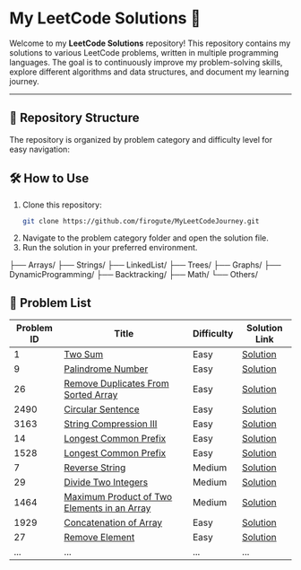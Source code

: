 # My LeetCode Solutions 🚀

Welcome to my **LeetCode Solutions** repository! This repository contains my solutions to various LeetCode problems, written in multiple programming languages. The goal is to continuously improve my problem-solving skills, explore different algorithms and data structures, and document my learning journey.

---

## 📂 Repository Structure

The repository is organized by problem category and difficulty level for easy navigation:

## 🛠️ How to Use

1. Clone this repository:
   ```bash
   git clone https://github.com/firogute/MyLeetCodeJourney.git
   ```
2. Navigate to the problem category folder and open the solution file.
3. Run the solution in your preferred environment.

├── Arrays/ ├── Strings/ ├── LinkedList/ ├── Trees/ ├── Graphs/ ├── DynamicProgramming/ ├── Backtracking/ ├── Math/ └── Others/

## 📌 Problem List

| Problem ID | Title                                                                                                                     | Difficulty | Solution Link                                                                      |
| ---------- | ------------------------------------------------------------------------------------------------------------------------- | ---------- | ---------------------------------------------------------------------------------- |
| 1          | [Two Sum](https://leetcode.com/problems/two-sum/)                                                                         | Easy       | [Solution](./1.%20TwoSum.js)                                                       |
| 9          | [Palindrome Number](https://leetcode.com/problems/palindrome-number/description/)                                         | Easy       | [Solution](./9.%20PalindromeNumber.js)                                             |
| 26         | [Remove Duplicates From Sorted Array](https://leetcode.com/problems/remove-duplicates-from-sorted-array/)                 | Easy       | [Solution](./26.%20RemoveDuplicatesfromSortedArray.js)                             |
| 2490       | [Circular Sentence](https://leetcode.com/problems/circular-sentence/)                                                     | Easy       | [Solution](./2490.%20CircularSentence.py)                                          |
| 3163       | [String Compression III](https://leetcode.com/problems/string-compression-iii/)                                           | Easy       | [Solution](./3163.%20String%20Compression%20III.py)                                |
| 14         | [Longest Common Prefix](https://leetcode.com/problems/longest-common-prefix/)                                             | Easy       | [Solution](./14.%20Longest%20Common%20Prefix.py)                                   |
| 1528       | [Longest Common Prefix](https://leetcode.com/problems/shuffle-string/)                                                    | Easy       | [Solution](./1528.%20Shuffle%20String.py)                                          |
| 7          | [Reverse String](https://leetcode.com/problems/reverse-integer/)                                                          | Medium     | [Solution](./14.%20Longest%20Common%20Prefix.py)                                   |
| 29         | [Divide Two Integers](https://leetcode.com/problems/divide-two-integers/)                                                 | Medium     | [Solution](./29.%20Divide%20Two%20Integers.py)                                     |
| 1464       | [Maximum Product of Two Elements in an Array](https://leetcode.com/problems/maximum-product-of-two-elements-in-an-array/) | Medium     | [Solution](./1464.%20Maximum%20Product%20of%20Two%20Elements%20in%20an%20Array.py) |
| 1929       | [Concatenation of Array](https://leetcode.com/problems/concatenation-of-array/)                                           | Easy       | [Solution](./1929.%20Concatenation%20of%20Array.py)                                |
| 27         | [Remove Element](https://leetcode.com/problems/remove-element/)                                                           | Easy       | [Solution](./27.%20Remove%20Element.py)                                            |
| ...        | ...                                                                                                                       | ...        | ...                                                                                |
